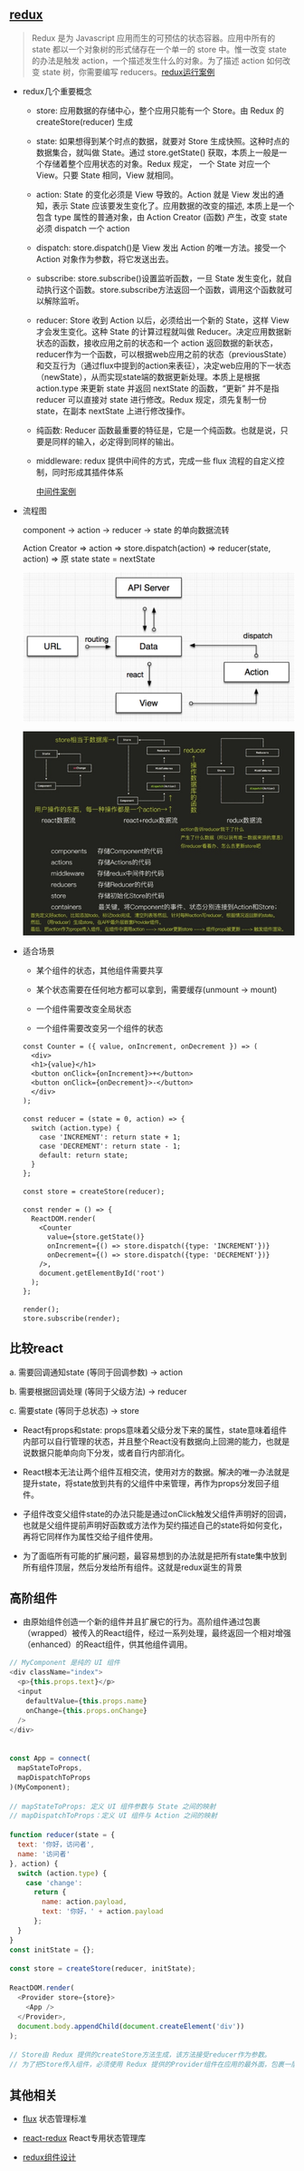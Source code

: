 ## [redux](http://cn.redux.js.org/index.html)

  > Redux 是为 Javascript 应用而生的可预估的状态容器。应用中所有的 state 都以一个对象树的形式储存在一个单一的 store 中。惟一改变 state 的办法是触发 action，一个描述发生什么的对象。为了描述 action 如何改变 state 树，你需要编写 reducers。[redux运行案例](./examples/redux.html)

* redux几个重要概念

  - store: 应用数据的存储中心，整个应用只能有一个 Store。由 Redux 的 createStore(reducer) 生成

  - state: 如果想得到某个时点的数据，就要对 Store 生成快照。这种时点的数据集合，就叫做 State。通过 store.getState() 获取，本质上一般是一个存储着整个应用状态的对象。Redux 规定， 一个 State 对应一个 View。只要 State 相同，View 就相同。

  - action: State 的变化必须是 View 导致的。Action 就是 View 发出的通知，表示 State 应该要发生变化了。应用数据的改变的描述, 本质上是一个包含 type 属性的普通对象，由 Action Creator (函数) 产生，改变 state 必须 dispatch 一个 action

  - dispatch: store.dispatch()是 View 发出 Action 的唯一方法。接受一个 Action 对象作为参数，将它发送出去。

  - subscribe: store.subscribe()设置监听函数，一旦 State 发生变化，就自动执行这个函数。store.subscribe方法返回一个函数，调用这个函数就可以解除监听。

  - reducer: Store 收到 Action 以后，必须给出一个新的 State，这样 View 才会发生变化。这种 State 的计算过程就叫做 Reducer。决定应用数据新状态的函数，接收应用之前的状态和一个 action 返回数据的新状态，reducer作为一个函数，可以根据web应用之前的状态（previousState）和交互行为（通过flux中提到的action来表征），决定web应用的下一状态（newState），从而实现state端的数据更新处理。本质上是根据 action.type 来更新 state 并返回 nextState 的函数，“更新” 并不是指 reducer 可以直接对 state 进行修改。Redux 规定，须先复制一份 state，在副本 nextState 上进行修改操作。

  - 纯函数: Reducer 函数最重要的特征是，它是一个纯函数。也就是说，只要是同样的输入，必定得到同样的输出。

  - middleware: redux 提供中间件的方式，完成一些 flux 流程的自定义控制，同时形成其插件体系

    [中间件案例](./examples/middle.html)

* 流程图

  component -> action -> reducer -> state 的单向数据流转

  Action Creator => action => store.dispatch(action) => reducer(state, action) => 原 state state = nextState

  ![常见redux流程图](./images/redux.png)

  ![redux流程比较图](./images/reduxCompare.jpg)

* 适合场景

  - 某个组件的状态，其他组件需要共享

  - 某个状态需要在任何地方都可以拿到，需要缓存(unmount -> mount)

  - 一个组件需要改变全局状态

  - 一个组件需要改变另一个组件的状态

  ```react
  const Counter = ({ value, onIncrement, onDecrement }) => (
    <div>
    <h1>{value}</h1>
    <button onClick={onIncrement}>+</button>
    <button onClick={onDecrement}>-</button>
    </div>
  );

  const reducer = (state = 0, action) => {
    switch (action.type) {
      case 'INCREMENT': return state + 1;
      case 'DECREMENT': return state - 1;
      default: return state;
    }
  };

  const store = createStore(reducer);

  const render = () => {
    ReactDOM.render(
      <Counter
        value={store.getState()}
        onIncrement={() => store.dispatch({type: 'INCREMENT'})}
        onDecrement={() => store.dispatch({type: 'DECREMENT'})}
      />,
      document.getElementById('root')
    );
  };

  render();
  store.subscribe(render);
  ```

## 比较react

  a. 需要回调通知state (等同于回调参数) -> action  

  b. 需要根据回调处理 (等同于父级方法) -> reducer  

  c. 需要state (等同于总状态) -> store  

  - React有props和state: props意味着父级分发下来的属性，state意味着组件内部可以自行管理的状态，并且整个React没有数据向上回溯的能力，也就是说数据只能单向向下分发，或者自行内部消化。

  - React根本无法让两个组件互相交流，使用对方的数据。解决的唯一办法就是提升state，将state放到共有的父组件中来管理，再作为props分发回子组件。

  - 子组件改变父组件state的办法只能是通过onClick触发父组件声明好的回调，也就是父组件提前声明好函数或方法作为契约描述自己的state将如何变化，再将它同样作为属性交给子组件使用。

  - 为了面临所有可能的扩展问题，最容易想到的办法就是把所有state集中放到所有组件顶层，然后分发给所有组件。这就是redux诞生的背景

## 高阶组件

  - 由原始组件创造一个新的组件并且扩展它的行为。高阶组件通过包裹（wrapped）被传入的React组件，经过一系列处理，最终返回一个相对增强（enhanced）的React组件，供其他组件调用。

  ```js
  // MyComponent 是纯的 UI 组件
  <div className="index">
    <p>{this.props.text}</p>
    <input
      defaultValue={this.props.name}
      onChange={this.props.onChange}
    />
  </div>


  const App = connect(
    mapStateToProps,
    mapDispatchToProps
  )(MyComponent);

  // mapStateToProps: 定义 UI 组件参数与 State 之间的映射
  // mapDispatchToProps：定义 UI 组件与 Action 之间的映射

  function reducer(state = {
    text: '你好，访问者',
    name: '访问者'
  }, action) {
    switch (action.type) {
      case 'change':
        return {
          name: action.payload,
          text: '你好，' + action.payload
        };
    }
  }
  const initState = {};

  const store = createStore(reducer, initState);

  ReactDOM.render(
    <Provider store={store}>
      <App />
    </Provider>,
    document.body.appendChild(document.createElement('div'))
  );

  // Store由 Redux 提供的createStore方法生成，该方法接受reducer作为参数。
  // 为了把Store传入组件，必须使用 Redux 提供的Provider组件在应用的最外面，包裹一层。
  ```

## 其他相关

* [flux](flux) 状态管理标准

* [react-redux](react-redux) React专用状态管理库

* [redux组件设计](reduxComponent)
